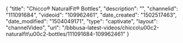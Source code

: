 {
    "title": "Chicco&reg; NaturalFit&reg; Bottles",
    "description": "",
    "channelid": "111091684",
    "videoid": "109962461",
    "date_created": "1502517463",
    "date_modified": "1504049171",
    "type": "captivate",
    "layout": "channelVideo",
    "url": "\/bbbusa-latest-videos\/chicco\u00c2-naturalfit\u00c2-bottles\/111091684-109962461"
}